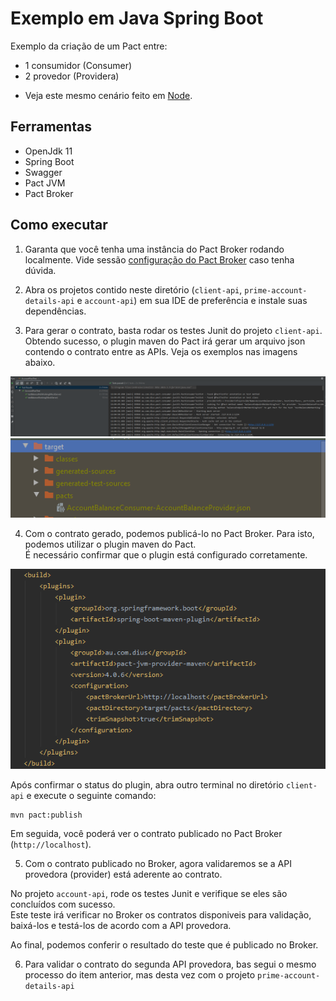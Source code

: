 # Exemplo em Java Spring Boot

Exemplo da criação de um Pact entre:
* 1 consumidor (Consumer)
* 2 provedor (Providera)

- Veja este mesmo cenário feito em [Node](../../node/one_consumer_two_providers).

## Ferramentas

 - OpenJdk 11
 - Spring Boot
 - Swagger
 - Pact JVM
 - Pact Broker
 
## Como executar

1. Garanta que você tenha uma instância do Pact Broker rodando localmente. 
Vide sessão [configuração do Pact Broker](../../../../README.md#config-broker) caso tenha dúvida.

2. Abra os projetos contido neste diretório (`client-api`, `prime-account-details-api` e `account-api`) em sua IDE de preferência e 
instale suas dependências.

3. Para gerar o contrato, basta rodar os testes Junit do projeto `client-api`. <br>
Obtendo sucesso, o plugin maven do Pact irá gerar um arquivo json contendo o contrato entre as APIs.
Veja os exemplos nas imagens abaixo.

<img src="../../../../imgs/junit5-tests-runner.png" alt="Pact Runner Tests"/>

<img src="../../../../imgs/pact-contract-generated.png" alt="Pact Contract Generated"/>

4. Com o contrato gerado, podemos publicá-lo no Pact Broker. 
Para isto, podemos utilizar o plugin maven do Pact. <br>
É necessário confirmar que o plugin está configurado corretamente.

<img src="../../../../imgs/pact-maven-plugin.png" alt="Pact Maven Plugin"/>

Após confirmar o status do plugin, abra outro terminal no diretório `client-api` e execute o seguinte comando:

```
mvn pact:publish
```

Em seguida, você poderá ver o contrato publicado no Pact Broker (`http://localhost`).

5. Com o contrato publicado no Broker, agora validaremos se a API provedora (provider) 
está aderente ao contrato.

No projeto `account-api`, rode os testes Junit e verifique se eles são concluídos com sucesso. <br>
Este teste irá verificar no Broker os contratos disponiveis para validação, baixá-los e testá-los de acordo com a API provedora.

Ao final, podemos conferir o resultado do teste que é publicado no Broker. 

6. Para validar o contrato do segunda API provedora, bas segui o mesmo processo do item anterior, mas desta vez com o projeto `prime-account-details-api`